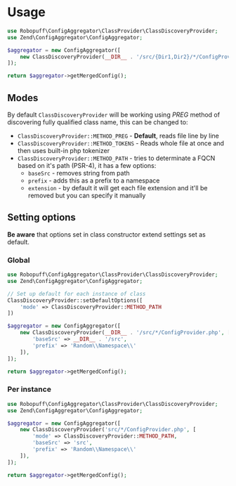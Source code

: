 # Usage

```php
use Robopuff\ConfigAggregator\ClassProvider\ClassDiscoveryProvider;
use Zend\ConfigAggregator\ConfigAggregator;

$aggregator = new ConfigAggregator([
    new ClassDiscoveryProvider(__DIR__ . '/src/{Dir1,Dir2}/*/ConfigProvider.php'),
]);

return $aggregator->getMergedConfig();
```

## Modes

By default `ClassDiscoveryProvider` will be working using _PREG_ method of discovering fully qualified class name,
this can be changed to:

* `ClassDiscoveryProvider::METHOD_PREG` - **Default**, reads file line by line
* `ClassDiscoveryProvider::METHOD_TOKENS` - Reads whole file at once and then uses built-in php tokenizer
* `ClassDiscoveryProvider::METHOD_PATH` - tries to determinate a FQCN based on it's path (PSR-4), it has a few options:
    * `baseSrc` - removes string from path
    * `prefix` - adds this as a prefix to a namespace
    * `extension` - by default it will get each file extension and it'll be removed but you can specify it manually

## Setting options

**Be aware** that options set in class constructor extend settings set as default.

### Global

```php
use Robopuff\ConfigAggregator\ClassProvider\ClassDiscoveryProvider;
use Zend\ConfigAggregator\ConfigAggregator;

// Set up default for each instance of class
ClassDiscoveryProvider::setDefaultOptions([
    'mode' => ClassDiscoveryProvider::METHOD_PATH
])

$aggregator = new ConfigAggregator([
    new ClassDiscoveryProvider(__DIR__ . '/src/*/ConfigProvider.php', [
        'baseSrc' => __DIR__ . '/src',
        'prefix' => 'Random\\Namespace\\'
    ]),
]);

return $aggregator->getMergedConfig();
```

### Per instance

```php
use Robopuff\ConfigAggregator\ClassProvider\ClassDiscoveryProvider;
use Zend\ConfigAggregator\ConfigAggregator;

$aggregator = new ConfigAggregator([
    new ClassDiscoveryProvider('src/*/ConfigProvider.php', [
        'mode' => ClassDiscoveryProvider::METHOD_PATH,
        'baseSrc' => 'src',
        'prefix' => 'Random\\Namespace\\'
    ]),
]);

return $aggregator->getMergedConfig();
```